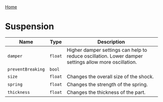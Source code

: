 [Home](https://wnp78.github.io/Sr2Xml/)

# Suspension


|Name|Type|Description|
|--|--|--|
|`damper`|`float`|Higher damper settings can help to reduce oscillation. Lower damper settings allow more oscillation.|
|`preventBreaking`|`bool`||
|`size`|`float`|Changes the overall size of the shock.|
|`spring`|`float`|Changes the strength of the spring.|
|`thickness`|`float`|Changes the thickness of the part.|


